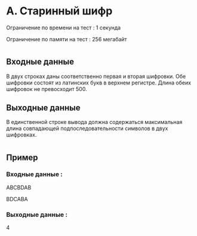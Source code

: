 # A. Старинный шифр
Ограничение по времени на тест : 1 секунда

Ограничение по памяти на тест : 256 мегабайт

#

## Входные данные
В двух строках даны соответственно первая и вторая шифровки. Обе шифровки состоят из латинских букв в верхнем регистре. Длина обеих шифровок не превосходит 500.

## Выходные данные
В единственной строке вывода должна содержаться максимальная длина совпадающей подпоследовательности символов в двух шифровках.

#

## Пример

### Входные данные :
ABCBDAB

BDCABA
### Выходные данные :
4